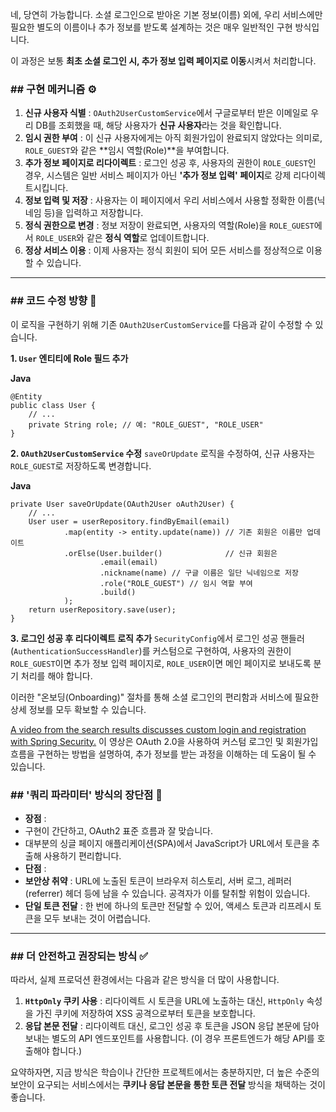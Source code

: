 네, 당연히 가능합니다. 소셜 로그인으로 받아온 기본 정보(이름) 외에, 우리 서비스에만 필요한 별도의 이름이나 추가 정보를 받도록 설계하는 것은 매우 일반적인 구현 방식입니다.

이 과정은 보통 **최초 소셜 로그인 시, 추가 정보 입력 페이지로 이동**시켜서 처리합니다.

### ## 구현 메커니즘 ⚙️

1. **신규 사용자 식별** : `OAuth2UserCustomService`에서 구글로부터 받은 이메일로 우리 DB를 조회했을 때, 해당 사용자가 **신규 사용자**라는 것을 확인합니다.
2. **임시 권한 부여** : 이 신규 사용자에게는 아직 회원가입이 완료되지 않았다는 의미로, `ROLE_GUEST`와 같은 **임시 역할(Role)**을 부여합니다.
3. **추가 정보 페이지로 리다이렉트** : 로그인 성공 후, 사용자의 권한이 `ROLE_GUEST`인 경우, 시스템은 일반 서비스 페이지가 아닌 **'추가 정보 입력' 페이지**로 강제 리다이렉트시킵니다.
4. **정보 입력 및 저장** : 사용자는 이 페이지에서 우리 서비스에서 사용할 정확한 이름(닉네임 등)을 입력하고 저장합니다.
5. **정식 권한으로 변경** : 정보 저장이 완료되면, 사용자의 역할(Role)을 `ROLE_GUEST`에서 `ROLE_USER`와 같은 **정식 역할**로 업데이트합니다.
6. **정상 서비스 이용** : 이제 사용자는 정식 회원이 되어 모든 서비스를 정상적으로 이용할 수 있습니다.

---

### ## 코드 수정 방향 📝

이 로직을 구현하기 위해 기존 `OAuth2UserCustomService`를 다음과 같이 수정할 수 있습니다.

**1. `User` 엔티티에 Role 필드 추가**

**Java**

```
@Entity
public class User {
    // ...
    private String role; // 예: "ROLE_GUEST", "ROLE_USER"
}
```

**2. `OAuth2UserCustomService` 수정**
`saveOrUpdate` 로직을 수정하여, 신규 사용자는 `ROLE_GUEST`로 저장하도록 변경합니다.

**Java**

```
private User saveOrUpdate(OAuth2User oAuth2User) {
    // ...
    User user = userRepository.findByEmail(email)
            .map(entity -> entity.update(name)) // 기존 회원은 이름만 업데이트
            .orElse(User.builder()              // 신규 회원은
                    .email(email)
                    .nickname(name) // 구글 이름은 일단 닉네임으로 저장
                    .role("ROLE_GUEST") // 임시 역할 부여
                    .build()
            );
    return userRepository.save(user);
}
```

**3. 로그인 성공 후 리다이렉트 로직 추가**
`SecurityConfig`에서 로그인 성공 핸들러(`AuthenticationSuccessHandler`)를 커스텀으로 구현하여, 사용자의 권한이 `ROLE_GUEST`이면 추가 정보 입력 페이지로, `ROLE_USER`이면 메인 페이지로 보내도록 분기 처리를 해야 합니다.

이러한 "온보딩(Onboarding)" 절차를 통해 소셜 로그인의 편리함과 서비스에 필요한 상세 정보를 모두 확보할 수 있습니다.

[A video from the search results discusses custom login and registration with Spring Security.](https://www.youtube.com/watch?v=yQORDhvU_Kw) 이 영상은 OAuth 2.0을 사용하여 커스텀 로그인 및 회원가입 흐름을 구현하는 방법을 설명하여, 추가 정보를 받는 과정을 이해하는 데 도움이 될 수 있습니다.




### ## '쿼리 파라미터' 방식의 장단점 🤔

* **장점** :
* 구현이 간단하고, OAuth2 표준 흐름과 잘 맞습니다.
* 대부분의 싱글 페이지 애플리케이션(SPA)에서 JavaScript가 URL에서 토큰을 추출해 사용하기 편리합니다.
* **단점** :
* **보안상 취약** : URL에 노출된 토큰이 브라우저 히스토리, 서버 로그, 레퍼러(referrer) 헤더 등에 남을 수 있습니다. 공격자가 이를 탈취할 위험이 있습니다.
* **단일 토큰 전달** : 한 번에 하나의 토큰만 전달할 수 있어, 액세스 토큰과 리프레시 토큰을 모두 보내는 것이 어렵습니다.

---

### ## 더 안전하고 권장되는 방식 ✅

따라서, 실제 프로덕션 환경에서는 다음과 같은 방식을 더 많이 사용합니다.

1. **`HttpOnly` 쿠키 사용** : 리다이렉트 시 토큰을 URL에 노출하는 대신, `HttpOnly` 속성을 가진 쿠키에 저장하여 XSS 공격으로부터 토큰을 보호합니다.
2. **응답 본문 전달** : 리다이렉트 대신, 로그인 성공 후 토큰을 JSON 응답 본문에 담아 보내는 별도의 API 엔드포인트를 사용합니다. (이 경우 프론트엔드가 해당 API를 호출해야 합니다.)

요약하자면, 지금 방식은 학습이나 간단한 프로젝트에서는 충분하지만, 더 높은 수준의 보안이 요구되는 서비스에서는 **쿠키나 응답 본문을 통한 토큰 전달** 방식을 채택하는 것이 좋습니다.
